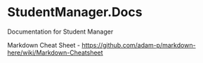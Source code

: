 # StudentManager.Docs
Documentation for Student Manager

Markdown Cheat Sheet - https://github.com/adam-p/markdown-here/wiki/Markdown-Cheatsheet